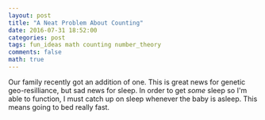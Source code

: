 ```yaml
---
layout: post
title: "A Neat Problem About Counting"
date: 2016-07-31 18:52:00
categories: post
tags: fun_ideas math counting number_theory
comments: false
math: true
---
```

Our family recently got an addition of one. This is great news for genetic geo-resilliance, but sad news for sleep. In order to get *some* sleep so I'm able to function, I must catch up on sleep whenever the baby is asleep. This means going to bed really fast.
